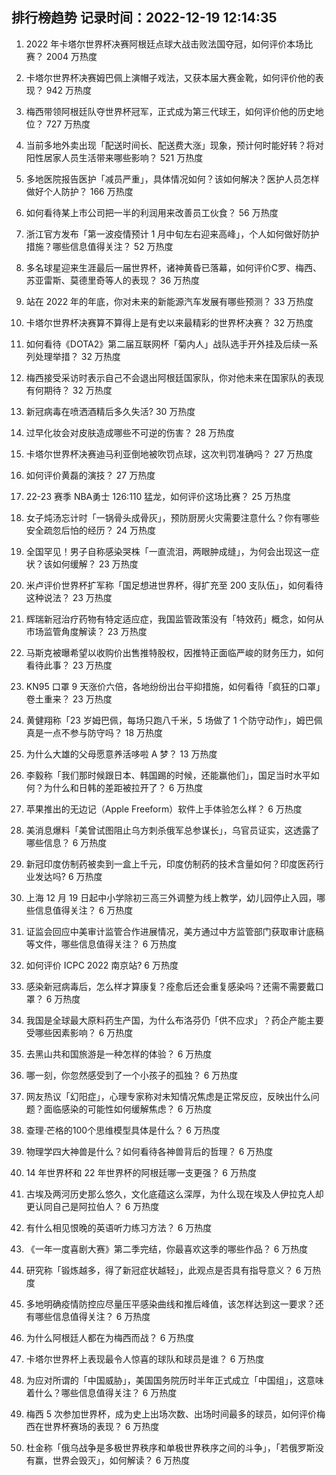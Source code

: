 
## 排行榜趋势 记录时间：2022-12-19 12:14:35
  
  1. 2022 年卡塔尔世界杯决赛阿根廷点球大战击败法国夺冠，如何评价本场比赛？ 2004 万热度
    
  2. 卡塔尔世界杯决赛姆巴佩上演帽子戏法，又获本届大赛金靴，如何评价他的表现？ 942 万热度
    
  3. 梅西带领阿根廷队夺世界杯冠军，正式成为第三代球王，如何评价他的历史地位？ 727 万热度
    
  4. 当前多地外卖出现「配送时间长、配送费大涨」现象，预计何时能好转？将对阳性居家人员生活带来哪些影响？ 521 万热度
    
  5. 多地医院报告医护「减员严重」，具体情况如何？该如何解决？医护人员怎样做好个人防护？ 166 万热度
    
  6. 如何看待某上市公司把一半的利润用来改善员工伙食？ 56 万热度
    
  7. 浙江官方发布「第一波疫情预计 1 月中旬左右迎来高峰」，个人如何做好防护措施？哪些信息值得关注？ 52 万热度
    
  8. 多名球星迎来生涯最后一届世界杯，诸神黄昏已落幕，如何评价C罗、梅西、苏亚雷斯、莫德里奇等人的表现？ 36 万热度
    
  9. 站在 2022 年的年底，你对未来的新能源汽车发展有哪些预测？ 33 万热度
    
  10. 卡塔尔世界杯决赛算不算得上是有史以来最精彩的世界杯决赛？ 32 万热度
    
  11. 如何看待《DOTA2》第二届互联网杯「菊内人」战队选手开外挂及后续一系列处理举措？ 32 万热度
    
  12. 梅西接受采访时表示自己不会退出阿根廷国家队，你对他未来在国家队的表现有何期待？ 32 万热度
    
  13. 新冠病毒在喷洒酒精后多久失活? 30 万热度
    
  14. 过早化妆会对皮肤造成哪些不可逆的伤害？ 28 万热度
    
  15. 卡塔尔世界杯决赛迪马利亚倒地被吹罚点球，这次判罚准确吗？ 27 万热度
    
  16. 如何评价黄磊的演技？ 27 万热度
    
  17. 22-23 赛季 NBA勇士 126:110 猛龙，如何评价这场比赛？ 25 万热度
    
  18. 女子炖汤忘计时「一锅骨头成骨灰」，预防厨房火灾需要注意什么？你有哪些安全疏忽后怕的经历？ 24 万热度
    
  19. 全国罕见！男子自称感染哭株「一直流泪，两眼肿成缝」，为何会出现这一症状？该如何缓解？ 23 万热度
    
  20. 米卢评价世界杯扩军称「国足想进世界杯，得扩充至 200 支队伍」，如何看待这种说法？ 23 万热度
    
  21. 辉瑞新冠治疗药物有特定适应症，我国监管政策没有「特效药」概念，如何从市场监管角度解读？ 23 万热度
    
  22. 马斯克被曝希望以收购价出售推特股权，因推特正面临严峻的财务压力，如何看待此事？ 23 万热度
    
  23. KN95 口罩 9 天涨价六倍，各地纷纷出台平抑措施，如何看待「疯狂的口罩」卷土重来？ 23 万热度
    
  24. 黄健翔称「23 岁姆巴佩，每场只跑八千米，5 场做了 1 个防守动作」，姆巴佩真是一点不参与防守吗？ 18 万热度
    
  25. 为什么大雄的父母愿意养活哆啦 A 梦？ 13 万热度
    
  26. 李毅称「我们那时候跟日本、韩国踢的时候，还能赢他们」，国足当时水平如何？为什么和日韩的差距被拉开了？ 6 万热度
    
  27. 苹果推出的无边记（Apple Freeform）软件上手体验怎么样？ 6 万热度
    
  28. 美消息爆料「美曾试图阻止乌方刺杀俄军总参谋长」，乌官员证实，这透露了哪些信息？ 6 万热度
    
  29. 新冠印度仿制药被卖到一盒上千元，印度仿制药的技术含量如何？印度医药行业发达吗? 6 万热度
    
  30. 上海 12 月 19 日起中小学除初三高三外调整为线上教学，幼儿园停止入园，哪些信息值得关注？ 6 万热度
    
  31. 证监会回应中美审计监管合作进展情况，美方通过中方监管部门获取审计底稿等文件，哪些信息值得关注？ 6 万热度
    
  32. 如何评价 ICPC 2022 南京站? 6 万热度
    
  33. 感染新冠病毒后，怎么样才算康复？痊愈后还会重复感染吗？还需不需要戴口罩？ 6 万热度
    
  34. 我国是全球最大原料药生产国，为什么布洛芬仍「供不应求」？药企产能主要受哪些因素影响？ 6 万热度
    
  35. 去黑山共和国旅游是一种怎样的体验？ 6 万热度
    
  36. 哪一刻，你忽然感受到了一个小孩子的孤独？ 6 万热度
    
  37. 网友热议「幻阳症」，心理专家称对未知情况焦虑是正常反应，反映出什么问题？面临感染的可能性如何缓解焦虑？ 6 万热度
    
  38. 查理·芒格的100个思维模型具体是什么？ 6 万热度
    
  39. 物理学四大神兽是什么？如何看待各神兽背后的哲理？ 6 万热度
    
  40. 14 年世界杯和 22 年世界杯的阿根廷哪一支更强？ 6 万热度
    
  41. 古埃及两河历史那么悠久，文化底蕴这么深厚，为什么现在埃及人伊拉克人却更认同自己是阿拉伯人？ 6 万热度
    
  42. 有什么相见恨晚的英语听力练习方法？ 6 万热度
    
  43. 《一年一度喜剧大赛》第二季完结，你最喜欢这季的哪些作品？ 6 万热度
    
  44. 研究称「锻炼越多，得了新冠症状越轻」，此观点是否具有指导意义？ 6 万热度
    
  45. 多地明确疫情防控应尽量压平感染曲线和推后峰值，该怎样达到这一要求？还有哪些信息值得关注？ 6 万热度
    
  46. 为什么阿根廷人都在为梅西而战？ 6 万热度
    
  47. 卡塔尔世界杯上表现最令人惊喜的球队和球员是谁？ 6 万热度
    
  48. 为应对所谓的「中国威胁」，美国国务院历时半年正式成立「中国组」，这意味着什么？哪些信息值得关注？ 6 万热度
    
  49. 梅西 5 次参加世界杯，成为史上出场次数、出场时间最多的球员，如何评价梅西在世界杯赛场的表现？ 6 万热度
    
  50. 杜金称「俄乌战争是多极世界秩序和单极世界秩序之间的斗争」，「若俄罗斯没有赢，世界会毁灭」，如何解读？ 6 万热度
    
